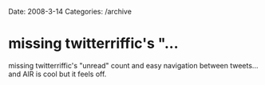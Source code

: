 Date: 2008-3-14
Categories: /archive

# missing twitterriffic's "...

missing twitterriffic's &quot;unread&quot; count and easy navigation between tweets... and AIR is cool but it feels off.
